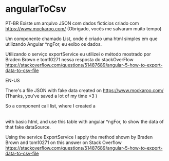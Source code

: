 # angularToCsv
PT-BR
Existe um arquivo JSON com dados fictícios criado com https://www.mockaroo.com/ (Obrigado, vocês me salvaram muito tempo)

Um componente chamado List, onde é criado uma <table> html simples em que utilizando Angular *ngFor, eu exibo os dados.

Utilizando o serviço exportService eu utilizei o método mostrado por Braden Brown e tom10271 nessa resposta do stackOverFlow
https://stackoverflow.com/questions/51487689/angular-5-how-to-export-data-to-csv-file



EN-US

There's a file JSON with fake data created on https://www.mockaroo.com/ (Thanks, you've saved a lot of my time <3 )

So a component call list, where I created a <table> with basic html, and use this table with angular *ngFor, to show the data of that fake dataSource.
  
Using the service ExportService I apply the method shown by Braden Brown and tom10271 on this answer on Stack Overflow
https://stackoverflow.com/questions/51487689/angular-5-how-to-export-data-to-csv-file

